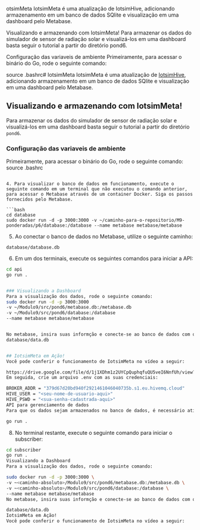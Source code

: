 otsimMeta
IotsimMeta é uma atualização de IotsimHive, adicionando armazenamento em um banco de dados SQlite e visualização em uma dashboard pelo Metabase.

Visualizando e armazenando com IotsimMeta!
Para armazenar os dados do simulador de sensor de radiação solar e visualizá-los em uma dashboard basta seguir o tutorial a partir do diretório pond6.

Configuração das variaveis de ambiente
Primeiramente, para acessar o binário do Go, rode o seguinte comando:

source .bashrc# IotsimMeta
IotsimMeta é uma atualização de
[IotsimHive](https://github.com/IgorSFG/Modulo9/tree/main/src/pond4),
adicionando armazenamento em um banco de dados SQlite e visualização em uma dashboard pelo Metabase.

## Visualizando e armazenando com IotsimMeta!
Para armazenar os dados do simulador de sensor de radiação solar e visualizá-los em uma dashboard basta seguir o tutorial a partir do diretório `pond6`.

### Configuração das variaveis de ambiente
Primeiramente, para acessar o binário do Go, rode o seguinte comando:
source .bashrc
```

4. Para visualizar o banco de dados em funcionamento, execute o seguinte comando em um terminal que não executou o comando anterior, para acessar o Metabase através de um container Docker. Siga os passos fornecidos pelo Metabase.

```bash
cd database
sudo docker run -d -p 3000:3000 -v ~/caminho-para-o-repositorio/M9-ponderadas/p6/database:/database --name metabase metabase/metabase
```

5. Ao conectar o banco de dados no Metabase, utilize o seguinte caminho:

```plaintext
database/database.db
```

6. Em um dos terminais, execute os seguintes comandos para iniciar a API:

```bash
cd api
go run .


### Visualizando a Dashboard
Para a visualização dos dados, rode o seguinte comando:
sudo docker run -d -p 3000:3000
-v ~/Modulo9/src/pond6/metabase.db:/metabase.db
-v ~/Modulo9/src/pond6/database:/database
--name metabase metabase/metabase


No metabase, insira suas informção e conecte-se ao banco de dados com o seguinte comando:
database/data.db


## IotsimMeta em Ação!
Você pode conferir o funcionamento de IotsimMeta no vídeo a seguir:

https://drive.google.com/file/d/1j1XDhm1z2UYCpQuphqfuQU5veI6NnfUh/view?usp=sharing
Em seguida, crie um arquivo .env com as suas credenciais:

BROKER_ADDR = "379d67d20bd940f2921461046040735b.s1.eu.hivemq.cloud"
HIVE_USER = "<seu-nome-de-usuario-aqui>"
HIVE_PSWD = "<sua-senha-cadastrada-aqui>"
API para gerenciamento de dados
Para que os dados sejam armazenados no banco de dados, é necessário ativar um api, então rode o seguinte comando no diretório /api:

go run .
```

8. No terminal restante, execute o seguinte comando para iniciar o subscriber:

```bash
cd subscriber
go run .
Visualizando a Dashboard
Para a visualização dos dados, rode o seguinte comando:

sudo docker run -d -p 3000:3000 \
-v ~<caminho-absoluto>/Modulo9/src/pond6/metabase.db:/metabase.db \
-v ~<caminho-absoluto>/Modulo9/src/pond6/database:/database \
--name metabase metabase/metabase
No metabase, insira suas informção e conecte-se ao banco de dados com o seguinte comando:

database/data.db
IotsimMeta em Ação!
Você pode conferir o funcionamento de IotsimMeta no vídeo a seguir:
